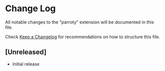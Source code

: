 # Change Log

All notable changes to the "parroty" extension will be documented in this file.

Check [Keep a Changelog](http://keepachangelog.com/) for recommendations on how to structure this file.

## [Unreleased]

- Initial release
